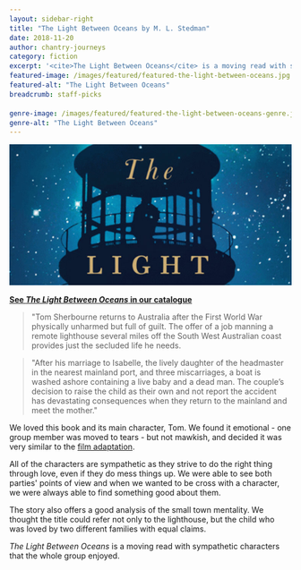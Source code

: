 ```yaml
---
layout: sidebar-right
title: "The Light Between Oceans by M. L. Stedman"
date: 2018-11-20
author: chantry-journeys
category: fiction
excerpt: '<cite>The Light Between Oceans</cite> is a moving read with sympathetic characters.'
featured-image: /images/featured/featured-the-light-between-oceans.jpg
featured-alt: "The Light Between Oceans"
breadcrumb: staff-picks

genre-image: /images/featured/featured-the-light-between-oceans-genre.jpg
genre-alt: "The Light Between Oceans"
---
```


![The Light Between Oceans](/images/featured/featured-the-light-between-oceans.jpg)

**[See <cite>The Light Between Oceans</cite> in our catalogue](https://suffolk.spydus.co.uk/cgi-bin/spydus.exe/ENQ/OPAC/BIBENQ?BRN=1803551)**

> "Tom Sherbourne returns to Australia after the First World War physically unharmed but full of guilt. The offer of a job manning a remote lighthouse several miles off the South West Australian coast provides just the secluded life he needs.

> "After his marriage to Isabelle, the lively daughter of the headmaster in the nearest mainland port, and three miscarriages, a boat is washed ashore containing a live baby and a dead man. The couple’s decision to raise the child as their own and not report the accident has devastating consequences when they return to the mainland and meet the mother."

We loved this book and its main character, Tom. We found it emotional - one group member was moved to tears - but not mawkish, and decided it was very similar to the [film adaptation](https://suffolk.spydus.co.uk/cgi-bin/spydus.exe/ENQ/OPAC/BIBENQ?BRN=2098308).

All of the characters are sympathetic as they strive to do the right thing through love, even if they do mess things up. We were able to see both parties' points of view and when we wanted to be cross with a character, we were always able to find something good about them.

The story also offers a good analysis of the small town mentality. We thought the title could refer not only to the lighthouse, but the child who was loved by two different families with equal claims.

<cite>The Light Between Oceans</cite> is a moving read with sympathetic characters that the whole group enjoyed.
